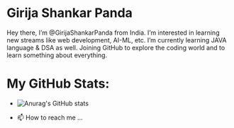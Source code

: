 # Girija Shankar Panda
   Hey there, I’m @GirijaShankarPanda from India. I’m interested in learning new streams like web development, AI-ML, etc. I’m currently learning JAVA language & DSA as    well. Joining GitHub to explore the coding world and to learn something about everything.
# My GitHub Stats:
- ![Anurag's GitHub stats](https://github-readme-stats.vercel.app/api?username=GirijaShankarPanda&show_icons=true&theme=radical)

- 📫 How to reach me ...

<!---
GirijaShankarPanda/GirijaShankarPanda is a ✨ special ✨ repository because its `README.md` (this file) appears on your GitHub profile.
You can click the Preview link to take a look at your changes.
--->
